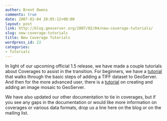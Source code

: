 ```yaml
---
author: Brent Owens
comments: true
date: 2007-02-04 20:05:12+00:00
layout: post
link: http://blog.geoserver.org/2007/02/04/new-coverage-tutorials/
slug: new-coverage-tutorials
title: New Coverage Tutorials
wordpress_id: 22
categories:
- Tutorials
---
```


In light of our upcoming official 1.5 release, we have made a couple tutorials about Coverages to assist in the transition. For beginners, we have a [tutorial](http://docs.codehaus.org/display/GEOSDOC/User+Tutorial+Coverage) that walks through the basic steps of adding a TIFF dataset to GeoServer. And then for the more advanced user, there is a [tutorial](http://docs.codehaus.org/display/GEOSDOC/Load+NASA+Blue+Marble+Data) on creating and adding an image mosaic to GeoServer.




We have also updated our other documentation to tie in coverages, but if you see any gaps in the documentation or would like more information on coverages or various data formats, drop us a line here on the blog or on the mailing list.
